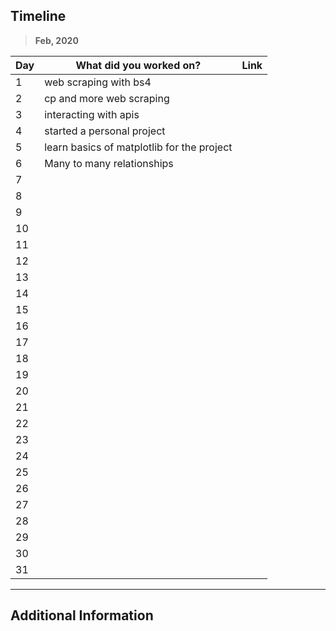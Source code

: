 ## Timeline

> **Feb, 2020**

|Day|What did you worked on?|Link|
|-------|------|--------|
|1|web scraping with bs4||
|2|cp and more web scraping||
|3|interacting with apis||
|4|started a personal project||
|5|learn basics of matplotlib for the project||
|6|Many to many relationships||
|7|||
|8|||
|9|||
|10|||
|11|||
|12|||
|13|||
|14|||
|15|||
|16|||
|17|||
|18|||
|19|||
|20|||
|21|||
|22|||
|23|||
|24|||
|25|||
|26|||
|27|||
|28|||
|29|||
|30|||
|31|||



---

## Additional Information
